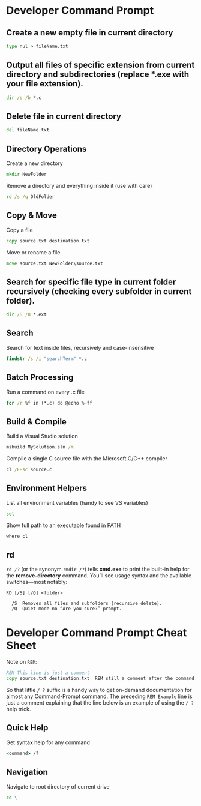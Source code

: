 # Developer Command Prompt

## Create a new empty file in current directory
```cmd
type nul > fileName.txt
```

## Output all files of specific extension from current directory and subdirectories (replace *.exe with your file extension).
```cmd
dir /s /b *.c
```

## Delete file in current directory
```cmd
del fileName.txt
```

## Directory Operations

Create a new directory
```cmd
mkdir NewFolder
```

Remove a directory and everything inside it (use with care)
```cmd
rd /s /q OldFolder
```

## Copy & Move

Copy a file
```cmd
copy source.txt destination.txt
```

Move or rename a file
```cmd
move source.txt NewFolder\source.txt
```

## Search for specific file type in current folder recursively (checking every subfolder in current folder).
```cmd
dir /S /B *.ext
```

## Search

Search for text inside files, recursively and case-insensitive
```cmd
findstr /s /i "searchTerm" *.c
```

## Batch Processing

Run a command on every .c file
```cmd
for /r %f in (*.c) do @echo %~ff
```

## Build & Compile
Build a Visual Studio solution
```cmd
msbuild MySolution.sln /m
```

Compile a single C source file with the Microsoft C/C++ compiler
```cmd
cl /EHsc source.c
```

## Environment Helpers

List all environment variables (handy to see VS variables)
```cmd
set
```

Show full path to an executable found in PATH
```cmd
where cl
```

## rd

`rd /?` (or the synonym `rmdir /?`) tells **cmd.exe** to print the built-in help for the **remove-directory** command. You’ll see usage syntax and the available switches—most notably:

```
RD [/S] [/Q] <folder>

  /S  Removes all files and subfolders (recursive delete).
  /Q  Quiet mode—no “Are you sure?” prompt.
```
# Developer Command Prompt Cheat Sheet
Note on `REM`:
```cmd
REM This line is just a comment
copy source.txt destination.txt  REM still a comment after the command
```

So that little `/ ?` suffix is a handy way to get on-demand documentation for almost any Command-Prompt command.
The preceding `REM Example` line is just a comment explaining that the line below is an example of using the `/ ?` help trick.

## Quick Help

Get syntax help for any command
```cmd
<command> /?
```

## Navigation

Navigate to root directory of current drive
```cmd
cd \
```

